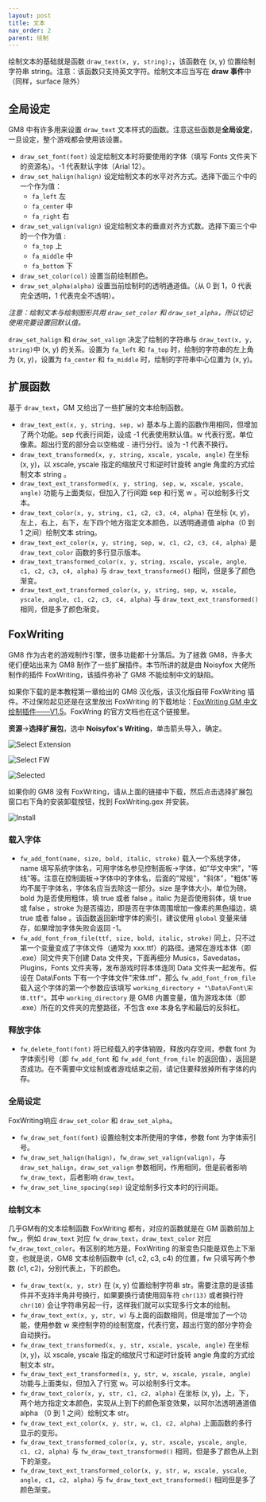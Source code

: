 ```yaml
---
layout: post
title: 文本
nav_order: 2
parent: 绘制
---
```


绘制文本的基础就是函数 `draw_text(x, y, string);`，该函数在 (x, y) 位置绘制字符串 string。注意：该函数只支持英文字符。绘制文本应当写在 **draw 事件**中（同样，surface 除外）

## 全局设定

GM8 中有许多用来设置 `draw_text` 文本样式的函数。注意这些函数是**全局设定**，一旦设定，整个游戏都会使用该设置。

* `draw_set_font(font)` 设定绘制文本时将要使用的字体（填写 Fonts 文件夹下的资源名）。-1 代表默认字体（Arial 12）。
* `draw_set_halign(halign)` 设定绘制文本的水平对齐方式。选择下面三个中的一个作为值：
  * `fa_left` 左
  * `fa_center` 中
  * `fa_right` 右
* `draw_set_valign(valign)` 设定绘制文本的垂直对齐方式数。选择下面三个中的一个作为值 :
  * `fa_top` 上
  * `fa_middle` 中
  * `fa_bottom` 下
* `draw_set_color(col)` 设置当前绘制颜色。
* `draw_set_alpha(alpha)` 设置当前绘制时的透明通道值。（从 0 到 1，0 代表完全透明，1 代表完全不透明）。

*注意：绘制文本与绘制图形共用 `draw_set_color` 和 `draw_set_alpha`，所以切记使用完要设置回默认值。*

`draw_set_halign` 和 `draw_set_valign` 决定了绘制的字符串与 `draw_text(x, y, string)`中 (x, y) 的关系。设置为 `fa_left` 和 `fa_top` 时，绘制的字符串的左上角为 (x, y)，设置为 `fa_center` 和 `fa_middle` 时，绘制的字符串中心位置为 (x, y)。

## 扩展函数

基于 `draw_text`，GM 又给出了一些扩展的文本绘制函数。

* `draw_text_ext(x, y, string, sep, w)` 基本与上面的函数作用相同，但增加了两个功能。sep 代表行间距，设成 -1 代表使用默认值。w 代表行宽，单位像素。超出行宽的部分会以空格或 `-` 进行分行。设为 -1 代表不换行。
* `draw_text_transformed(x, y, string, xscale, yscale, angle)` 在坐标 (x, y)，以 xscale, yscale 指定的缩放尺寸和逆时针旋转 angle 角度的方式绘制文本 string 。
* `draw_text_ext_transformed(x, y, string, sep, w, xscale, yscale, angle)` 功能与上面类似，但加入了行间距 sep 和行宽 w 。可以绘制多行文本。
* `draw_text_color(x, y, string, c1, c2, c3, c4, alpha)` 在坐标 (x, y)，左上，右上，右下，左下四个地方指定文本颜色，以透明通道值 alpha（0 到 1 之间）绘制文本 string。
* `draw_text_ext_color(x, y, string, sep, w, c1, c2, c3, c4, alpha)` 是 `draw_text_color` 函数的多行显示版本。
* `draw_text_transformed_color(x, y, string, xscale, yscale, angle, c1, c2, c3, c4, alpha)` 与 `draw_text_transformed()` 相同，但是多了颜色渐变。
* `draw_text_ext_transformed_color(x, y, string, sep, w, xscale, yscale, angle, c1, c2, c3, c4, alpha)` 与 `draw_text_ext_transformed()` 相同，但是多了颜色渐变。

## FoxWriting

GM8 作为古老的游戏制作引擎，很多功能都十分落后。为了拯救 GM8，许多大佬们便站出来为 GM8 制作了一些扩展插件。本节所讲的就是由 Noisyfox 大佬所制作的插件 FoxWriting，该插件弥补了 GM8 不能绘制中文的缺陷。

如果你下载的是本教程第一章给出的 GM8 汉化版，该汉化版自带 FoxWriting 插件。不过保险起见还是在这里放出 FoxWriting 的下载地址：[FoxWriting GM 中文绘制插件——V1.5](https://www.noisyfox.io/fox-writing-gamemaker.html)。FoxWring 的官方文档也在这个链接里。

**资源**->**选择扩展包**，选中 **Noisyfox\'s Writing**，单击箭头导入，确定。

![Select Extension](/assets/images/draw/select_extension.png)

![Select FW](/assets/images/draw/select_fw.png)

![Selected](/assets/images/draw/selected.png)

如果你的 GM8 没有 FoxWriting，请从上面的链接中下载，然后点击选择扩展包窗口右下角的安装卸载按钮，找到 FoxWriting.gex 并安装。

![Install](/assets/images/draw/install.png)

### 载入字体

* `fw_add_font(name, size, bold, italic, stroke)` 载入一个系统字体，name 填写系统字体名，可用字体名参见控制面板->字体，如"华文中宋"，"等线"等。注意在控制面板->字体中的字体名，后面的"常规"，"斜体"，"粗体"等均不属于字体名，字体名应当去除这一部分。size 是字体大小，单位为磅。bold 为是否使用粗体，填 true 或者 false 。italic 为是否使用斜体，填 true 或 false 。stroke 为是否描边，即是否在字体周围增加一像素的黑色描边，填 true 或者 false 。该函数返回新增字体的索引，建议使用 `global` 变量来储存，如果增加字体失败会返回 -1。
* `fw_add_font_from_file(ttf, size, bold, italic, stroke)` 同上，只不过第一个变量变成了字体文件（通常为 xxx.ttf）的路径。通常在游戏本体（即 .exe）同文件夹下创建 Data 文件夹，下面再细分 Musics，Savedatas，Plugins，Fonts 文件夹等，发布游戏时将本体连同 Data 文件夹一起发布。假设在 Data\Fonts 下有一个字体文件"宋体.ttf"，那么 `fw_add_font_from_file` 载入这个字体的第一个参数应该填写 `working_directory + "\Data\Font\宋体.ttf"`。其中 `working_directory` 是 GM8 内置变量，值为游戏本体（即 .exe）所在的文件夹的完整路径，不包含 exe 本身名字和最后的反斜杠。

### 释放字体

* `fw_delete_font(font)` 将已经载入的字体销毁，释放内存空间，参数 font 为字体索引号（即 `fw_add_font` 和 `fw_add_font_from_file` 的返回值），返回是否成功。在不需要中文绘制或者游戏结束之前，请记住要释放掉所有字体的内存。

### 全局设定

FoxWriting响应 `draw_set_color` 和 `draw_set_alpha`。

* `fw_draw_set_font(font)` 设置绘制文本所使用的字体，参数 font 为字体索引号。
* `fw_draw_set_halign(halign)`，`fw_draw_set_valign(valign)`，与 `draw_set_halign`，`draw_set_valign` 参数相同，作用相同，但是前者影响 `fw_draw_text`，后者影响 `draw_text`。
* `fw_draw_set_line_spacing(sep)` 设定绘制多行文本时的行间距。

### 绘制文本

几乎GM有的文本绘制函数 FoxWriting 都有，对应的函数就是在 GM 函数前加上 fw_，例如 `draw_text` 对应 `fw_draw_text`，`draw_text_color` 对应 `fw_draw_text_color`。有区别的地方是，FoxWriting 的渐变色只能是双色上下渐变，也就是说，GM8 文本绘制函数中 (c1, c2, c3, c4) 的位置，fw 只填写两个参数 (c1, c2)，分别代表上，下的颜色。

* `fw_draw_text(x, y, str)` 在 (x, y) 位置绘制字符串 str。需要注意的是该插件并不支持半角井号换行，如果要换行请使用回车符 `chr(13)` 或者换行符 `chr(10)` 会让字符串另起一行，这样我们就可以实现多行文本的绘制。
* `fw_draw_text_ext(x, y, str, w)` 与上面的函数相同，但是增加了一个功能，使用参数 w 来控制字符的绘制宽度，代表行宽，超出行宽的部分字符会自动换行。
* `fw_draw_text_transformed(x, y, str, xscale, yscale, angle)` 在坐标 (x, y)，以 xscale, yscale 指定的缩放尺寸和逆时针旋转 angle 角度的方式绘制文本 str。
* `fw_draw_text_ext_transformed(x, y, str, w, xscale, yscale, angle)` 功能与上面类似，但加入了行宽 w。可以绘制多行文本。
* `fw_draw_text_color(x, y, str, c1, c2, alpha)` 在坐标 (x, y)，上，下，两个地方指定文本颜色，实现从上到下的颜色渐变效果，以阿尔法透明通道值 alpha （0 到 1 之间）绘制文本 str。
* `fw_draw_text_ext_color(x, y, str, w, c1, c2, alpha)` 上面函数的多行显示的变形。
* `fw_draw_text_transformed_color(x, y, str, xscale, yscale, angle, c1, c2, alpha)` 与 `fw_draw_text_transformed()` 相同，但是多了颜色从上到下的渐变。
* `fw_draw_text_ext_transformed_color(x, y, str, w, xscale, yscale, angle, c1, c2, alpha)` 与 `fw_draw_text_ext_transformed()` 相同但是多了颜色渐变。
